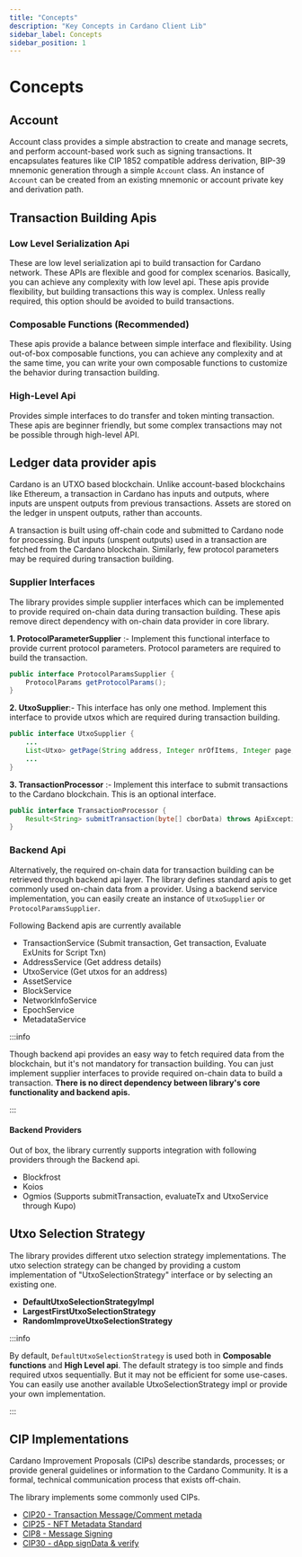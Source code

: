 ```yaml
---
title: "Concepts"
description: "Key Concepts in Cardano Client Lib"
sidebar_label: Concepts
sidebar_position: 1
---
```


# Concepts

## Account

Account class provides a simple abstraction to create and manage secrets, and perform account-based work such as
signing transactions. It encapsulates features like CIP 1852 compatible address derivation, BIP-39 mnemonic generation through
a simple ``Account`` class. An instance of ``Account`` can be created from an existing mnemonic or account private key and derivation path.

## Transaction Building Apis
### Low Level Serialization Api

These are low level serialization api to build transaction for Cardano network. These APIs are flexible and good for 
complex scenarios. Basically, you can achieve any complexity with low level api. These apis provide flexibility, but building
transactions this way is complex. Unless really required, this option should be avoided to build transactions.

### Composable Functions (Recommended)

These apis provide a balance between simple interface and flexibility. Using out-of-box composable functions, you can achieve any 
complexity and at the same time, you can write your own composable functions to customize the behavior during transaction building.

### High-Level Api
Provides simple interfaces to do transfer and token minting transaction. These apis are beginner friendly, but some complex transactions
may not be possible through high-level API.

## Ledger data provider apis
Cardano is an UTXO based blockchain. Unlike account-based blockchains like Ethereum, a transaction in Cardano has inputs and outputs,
where inputs are unspent outputs from previous transactions. Assets are stored on the ledger in unspent outputs, rather than accounts.

A transaction is built using off-chain code and submitted to Cardano node for processing. But inputs (unspent outputs) used
in a transaction are fetched from the Cardano blockchain. Similarly, few protocol parameters may be required during transaction building.

### Supplier Interfaces

The library provides simple supplier interfaces which can be implemented to provide required on-chain data during transaction
building. These apis remove direct dependency with on-chain data provider in core library.

**1. ProtocolParameterSupplier** :- Implement this functional interface to provide current protocol parameters. 
Protocol parameters are required to build the transaction.

```java
public interface ProtocolParamsSupplier {
    ProtocolParams getProtocolParams();
}
```

**2. UtxoSupplier**:- This interface has only one method. Implement this interface to provide utxos which are required during
transaction building.

```java
public interface UtxoSupplier {
    ...
    List<Utxo> getPage(String address, Integer nrOfItems, Integer page, OrderEnum order);
    ...
}
```

**3. TransactionProcessor** :- Implement this interface to submit transactions to the Cardano blockchain. This is an optional
interface.

```java
public interface TransactionProcessor {
    Result<String> submitTransaction(byte[] cborData) throws ApiException;
}
```

### Backend Api

Alternatively, the required on-chain data for transaction building can be retrieved through backend api layer. The library
defines standard apis to get commonly used on-chain data from a provider. Using a backend service implementation, you can easily create an 
instance of ``UtxoSupplier`` or ``ProtocolParamsSupplier``.

Following Backend apis are currently available
- TransactionService (Submit transaction, Get transaction, Evaluate ExUnits for Script Txn)
- AddressService (Get address details)
- UtxoService (Get utxos for an address)
- AssetService
- BlockService
- NetworkInfoService
- EpochService
- MetadataService

:::info

Though backend api provides an easy way to fetch required data from the blockchain, but it's not mandatory for transaction
building. You can just implement supplier interfaces to provide required on-chain data to build a transaction. **There is no
direct dependency between library's core functionality and backend apis.**

:::

#### Backend Providers
Out of box, the library currently supports integration with following providers through the Backend api.

- Blockfrost
- Koios
- Ogmios (Supports submitTransaction, evaluateTx and UtxoService through Kupo)

## Utxo Selection Strategy
The library provides different utxo selection strategy implementations. The utxo selection strategy can be 
changed by providing a custom implementation of "UtxoSelectionStrategy" interface or by selecting an existing one.

- **DefaultUtxoSelectionStrategyImpl**
- **LargestFirstUtxoSelectionStrategy**
- **RandomImproveUtxoSelectionStrategy**

:::info

By default, ``DefaultUtxoSelectionStrategy`` is used both in **Composable functions** and **High Level api**. The default strategy 
is too simple and finds required utxos sequentially. But it may not be efficient for some use-cases. You can easily use another
available UtxoSelectionStrategy impl or provide your own implementation.

:::

## CIP Implementations

Cardano Improvement Proposals (CIPs) describe standards, processes; or provide general guidelines or information to the 
Cardano Community. It is a formal, technical communication process that exists off-chain. 

The library implements some commonly used CIPs. 

- [CIP20 - Transaction Message/Comment metada](https://cips.cardano.org/cips/cip20/)
- [CIP25 - NFT Metadata Standard](https://cips.cardano.org/cips/cip25/)
- [CIP8  - Message Signing](https://cips.cardano.org/cips/cip8/)
- [CIP30  - dApp signData & verify](https://cips.cardano.org/cips/cip30/)
